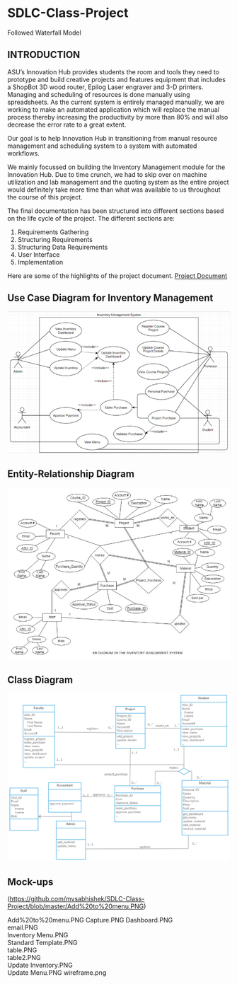 # SDLC-Class-Project
Followed Waterfall Model

## INTRODUCTION
ASU’s Innovation Hub provides students the room and tools they need to prototype and build creative projects and features equipment that includes a ShopBot 3D wood router, Epilog Laser engraver and 3-D printers. Managing and scheduling of resources is done manually using spreadsheets. As the current system is entirely managed manually, we are working to make an automated application which will replace the manual process thereby increasing the productivity by more than 80% and will also decrease the error rate to a great extent.

Our goal is to help Innovation Hub in transitioning from manual resource management and scheduling system to a system with automated workflows.

We mainly focussed on building the Inventory Management module for the Innovation Hub. Due to time crunch, we had to skip over on machine utilization and lab management and the quoting system as the entire project would definitely take more time than what was available to us throughout the course of this project.

The final documentation has been structured into different sections based on the life cycle of the project. The different sections are:
1.	Requirements Gathering
2.	Structuring Requirements
3.	Structuring Data Requirements
4.	User Interface
5.	Implementation   

Here are some of the highlights of the project document. [Project Document](https://github.com/mvsabhishek/SDLC-Class-Project/blob/master/project_documentation.pdf)

## Use Case Diagram for Inventory Management
![Use Case Diagram](https://github.com/mvsabhishek/SDLC-Class-Project/blob/master/usecase.png)

## Entity-Relationship Diagram
![ERD](https://github.com/mvsabhishek/SDLC-Class-Project/blob/master/ERD.jpg)

## Class Diagram
![Class Diagram](https://github.com/mvsabhishek/SDLC-Class-Project/blob/master/Classdiag.png)

## Mock-ups
(https://github.com/mvsabhishek/SDLC-Class-Project/blob/master/Add%20to%20menu.PNG)

Add%20to%20menu.PNG	
Capture.PNG	
Dashboard.PNG	
email.PNG	
Inventory Menu.PNG	
Standard Template.PNG	
table.PNG	
table2.PNG	
Update Inventory.PNG	
Update Menu.PNG	
wireframe.png
